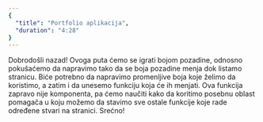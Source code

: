 ```yaml
---
{
  "title": "Portfolio aplikacija",
  "duration": "4:28"
}
---
```


Dobrodošli nazad! Ovoga puta ćemo se igrati bojom pozadine, odnosno pokušaćemo da napravimo tako da se boja pozadine menja dok listamo stranicu.  Biće potrebno da napravimo promenljive boja koje želimo da koristimo, a zatim i da unesemo funkciju koja će ih menjati. Ova funkcija zapravo nije komponenta, pa ćemo naučiti kako da koritimo posebnu oblast pomagača u koju možemo da stavimo sve ostale funkcije koje rade određene stvari na stranici. Srećno!



